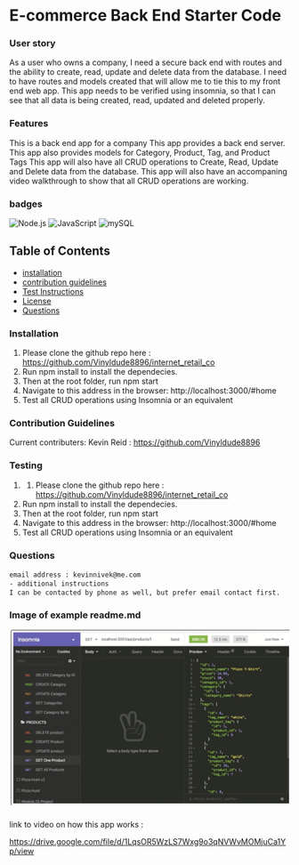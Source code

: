 # E-commerce Back End Starter Code

### User story
As a user who owns a company, I need a secure back end with routes and the ability to create, read, update and delete data from the database. I need to have routes and models created that will allow me to tie this to my front end web app. This app needs to be verified using insomnia, so that I can see that all data is being created, read, updated and deleted properly.
### Features
This is a back end app for a company
This app provides a back end server.
This app also provides models for Category, Product, Tag, and Product Tags
This app will also have all CRUD operations to Create, Read, Update and Delete data from the database.
This app will also have an accompaning video walkthrough to show that all CRUD operations are working.


### badges
![Node.js](https://img.shields.io/badge/Nodejs-License-blue)
![JavaScript](https://img.shields.io/badge/JavaScript-License-yellowgreen)
![mySQL](https://img.shields.io/badge/mySQL-License-lightgrey)

## Table of Contents

- [installation](#installation)
- [contribution guidelines](#contribution)
- [Test Instructions](#testing)
- [License](#license)
- [Questions](#questions)

### Installation
1. Please clone the github repo here :
https://github.com/Vinyldude8896/internet_retail_co
2. Run npm install to install the dependecies.
3. Then at the root folder, run npm start
4. Navigate to this address in the browser: http://localhost:3000/#home
5. Test all CRUD operations using Insomnia or an equivalent


### Contribution Guidelines
Current contributers:
Kevin Reid : https://github.com/Vinyldude8896 <br />

### Testing
1. 1. Please clone the github repo here :
https://github.com/Vinyldude8896/internet_retail_co
2. Run npm install to install the dependecies.
3. Then at the root folder, run npm start
4. Navigate to this address in the browser: http://localhost:3000/#home
5. Test all CRUD operations using Insomnia or an equivalent
### Questions
    email address : kevinnivek@me.com
    - additional instructions 
    I can be contacted by phone as well, but prefer email contact first.

### Image of example readme.md

<img src="./Internet_retail_co.png" alt="Getting started">



### 
link to video on how this app works :

https://drive.google.com/file/d/1LqsOR5WzLS7Wxg9o3qNVWvMOMjuCa1Yp/view

